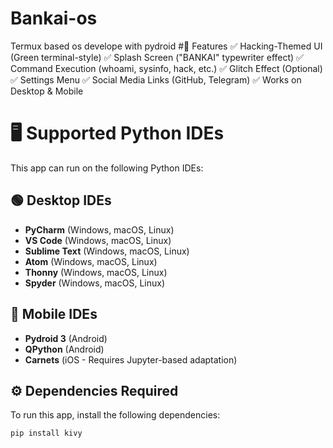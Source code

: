 # Bankai-os
Termux based os develope with pydroid
#🚀 Features
✅ Hacking-Themed UI (Green terminal-style)
✅ Splash Screen ("BANKAI" typewriter effect)
✅ Command Execution (whoami, sysinfo, hack, etc.)
✅ Glitch Effect (Optional)
✅ Settings Menu
✅ Social Media Links (GitHub, Telegram)
✅ Works on Desktop & Mobile
# 🖥️ Supported Python IDEs

This app can run on the following Python IDEs:

## 🟢 **Desktop IDEs**
- **PyCharm** (Windows, macOS, Linux)  
- **VS Code** (Windows, macOS, Linux)  
- **Sublime Text** (Windows, macOS, Linux)  
- **Atom** (Windows, macOS, Linux)  
- **Thonny** (Windows, macOS, Linux)  
- **Spyder** (Windows, macOS, Linux)  

## 📱 **Mobile IDEs**
- **Pydroid 3** (Android)  
- **QPython** (Android)  
- **Carnets** (iOS - Requires Jupyter-based adaptation)  

## ⚙️ **Dependencies Required**
To run this app, install the following dependencies:

```bash
pip install kivy
